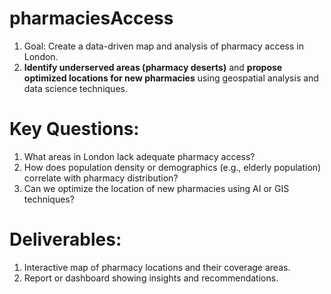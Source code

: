 # pharmaciesAccess
1) Goal: Create a data-driven map and analysis of pharmacy access in London.
2) **Identify underserved areas (pharmacy deserts)** and **propose optimized locations for new pharmacies** using geospatial analysis and data science techniques.

# Key Questions:
1) What areas in London lack adequate pharmacy access?
2) How does population density or demographics (e.g., elderly population) correlate with pharmacy distribution?
3) Can we optimize the location of new pharmacies using AI or GIS techniques?

# Deliverables:
1) Interactive map of pharmacy locations and their coverage areas.
2) Report or dashboard showing insights and recommendations.
